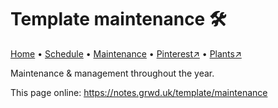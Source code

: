 # Template maintenance 🛠️

[Home](https://notes.grwd.uk/template/) • [Schedule](https://notes.grwd.uk/template/schedule) • [Maintenance](https://notes.grwd.uk/template/maintenance) • [Pinterest↗](https://pinterest.co.uk/NatureWorksGarden/template) • [Plants↗](https://bit.ly/template-plants)

Maintenance & management throughout the year.

This page online: <https://notes.grwd.uk/template/maintenance>

